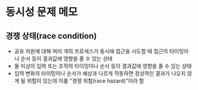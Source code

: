 # 동시성 문제 메모

## 경쟁 상태(race condition)
- 공유 자원에 대해 여러 개의 프로세스가 동시에 접근을 시도할 때 접근의 타이밍이나 순서 등이 결과값에 영향을 줄 수 있는 상태
- 둘 이상의 입력 또는 조작의 타이밍이나 순서 등이 결과값에 영향을 줄 수 있는 상태
- 입력 변화의 타이밍이나 순서가 예상과 다르게 작동하면 정상적인 결과가 나오지 않게 될 위험이 있는데 이를 "경쟁 위험(race hazard)"이라 함
